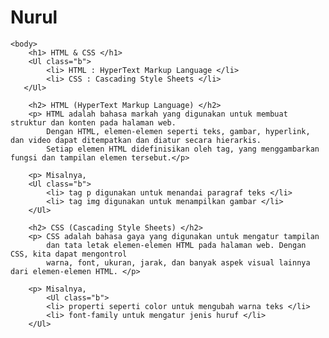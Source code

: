 # Nurul
<!DOCTYPE html>
<html lang="en">
    <head>
        <meta charset="UTF-8">
        <meta name="viewport" content="width=device-width, initial-scale=1.0">
            <title> ABOUT HTML & CSS </title>
            <link rel="stylesheet" href="modul3.css">
    </head>

    <body>
        <h1> HTML & CSS </h1>
        <Ul class="b"> 
            <li> HTML : HyperText Markup Language </li>
            <li> CSS : Cascading Style Sheets </li>
       </Ul>

        <h2> HTML (HyperText Markup Language) </h2>
        <p> HTML adalah bahasa markah yang digunakan untuk membuat struktur dan konten pada halaman web. 
            Dengan HTML, elemen-elemen seperti teks, gambar, hyperlink, dan video dapat ditempatkan dan diatur secara hierarkis. 
            Setiap elemen HTML didefinisikan oleh tag, yang menggambarkan fungsi dan tampilan elemen tersebut.</p>

        <p> Misalnya, 
        <Ul class="b">
            <li> tag p digunakan untuk menandai paragraf teks </li>
            <li> tag img digunakan untuk menampilkan gambar </li>
        </Ul>

        <h2> CSS (Cascading Style Sheets) </h2>
        <p> CSS adalah bahasa gaya yang digunakan untuk mengatur tampilan 
            dan tata letak elemen-elemen HTML pada halaman web. Dengan CSS, kita dapat mengontrol 
            warna, font, ukuran, jarak, dan banyak aspek visual lainnya dari elemen-elemen HTML. </p>

        <p> Misalnya, 
            <Ul class="b">
            <li> properti seperti color untuk mengubah warna teks </li>
            <li> font-family untuk mengatur jenis huruf </li>
        </Ul>
